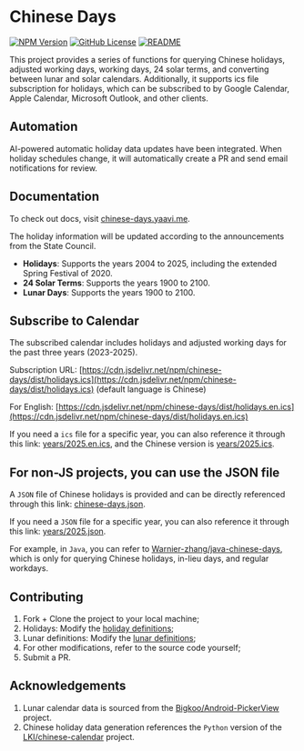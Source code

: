 # Chinese Days

[![NPM Version](https://img.shields.io/npm/v/chinese-days)](https://www.npmjs.com/package/chinese-days)
[![GitHub License](https://img.shields.io/github/license/vsme/chinese-days)](https://github.com/vsme/chinese-days/blob/main/LICENSE)
[![README](https://img.shields.io/badge/README-中文-brightgreen.svg)](https://github.com/vsme/chinese-days/blob/main/README.md)

This project provides a series of functions for querying Chinese holidays, adjusted working days, working days, 24 solar terms, and converting between lunar and solar calendars. Additionally, it supports ics file subscription for holidays, which can be subscribed to by Google Calendar, Apple Calendar, Microsoft Outlook, and other clients.

## Automation

AI-powered automatic holiday data updates have been integrated. When holiday schedules change, it will automatically create a PR and send email notifications for review.

## Documentation

To check out docs, visit [chinese-days.yaavi.me](https://chinese-days.yaavi.me/en/).

The holiday information will be updated according to the announcements from the State Council.

- **Holidays**: Supports the years 2004 to 2025, including the extended Spring Festival of 2020.
- **24 Solar Terms**: Supports the years 1900 to 2100.
- **Lunar Days**: Supports the years 1900 to 2100.

## Subscribe to Calendar

The subscribed calendar includes holidays and adjusted working days for the past three years (2023-2025).

Subscription URL: [https://cdn.jsdelivr.net/npm/chinese-days/dist/holidays.ics](https://cdn.jsdelivr.net/npm/chinese-days/dist/holidays.ics) (default language is Chinese)

For English: [https://cdn.jsdelivr.net/npm/chinese-days/dist/holidays.en.ics](https://cdn.jsdelivr.net/npm/chinese-days/dist/holidays.en.ics)

If you need a `ics` file for a specific year, you can also reference it through this link: [years/2025.en.ics](https://cdn.jsdelivr.net/npm/chinese-days/dist/years/2025.en.ics), and the Chinese version is [years/2025.ics](https://cdn.jsdelivr.net/npm/chinese-days/dist/years/2025.ics).

## For non-JS projects, you can use the JSON file

A `JSON` file of Chinese holidays is provided and can be directly referenced through this link: [chinese-days.json](https://cdn.jsdelivr.net/npm/chinese-days/dist/chinese-days.json).

If you need a `JSON` file for a specific year, you can also reference it through this link: [years/2025.json](https://cdn.jsdelivr.net/npm/chinese-days/dist/years/2025.json).

For example, in `Java`, you can refer to [Warnier-zhang/java-chinese-days](https://github.com/Warnier-zhang/java-chinese-days), which is only for querying Chinese holidays, in-lieu days, and regular workdays.

## Contributing

1. Fork + Clone the project to your local machine;
2. Holidays: Modify the [holiday definitions](https://github.com/vsme/chinese-days/blob/main/src/holidays/generate.ts);
3. Lunar definitions: Modify the [lunar definitions](https://github.com/vsme/chinese-days/blob/main/src/solar_lunar/constants.ts);
4. For other modifications, refer to the source code yourself;
5. Submit a PR.

## Acknowledgements

1. Lunar calendar data is sourced from the [Bigkoo/Android-PickerView](https://github.com/Bigkoo/Android-PickerView) project.
2. Chinese holiday data generation references the `Python` version of the [LKI/chinese-calendar](https://github.com/LKI/chinese-calendar) project.

